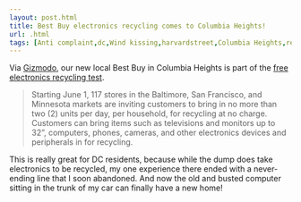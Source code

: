 ```yaml
---
layout: post.html
title: Best Buy electronics recycling comes to Columbia Heights!
url: .html
tags: [Anti complaint,dc,Wind kissing,harvardstreet,Columbia Heights,recycling]
---
```

Via [Gizmodo](http://www.gizmodo.com), our new local Best Buy in Columbia Heights is part of the [free electronics recycling test](http://bestbuy.tekgroup.com/article_display.cfm?article_id=4567). 

> Starting June 1, 117 stores in the Baltimore, San Francisco, and Minnesota markets are inviting customers to bring in no more than two (2) units per day, per household, for recycling at no charge. Customers can bring items such as televisions and monitors up to 32”, computers, phones, cameras, and other electronics devices and peripherals in for recycling.

This is really great for DC residents, because while the dump does take electronics to be recycled, my one experience there ended with a never-ending line that I soon abandoned. And now the old and busted computer sitting in the trunk of my car can finally have a new home!
